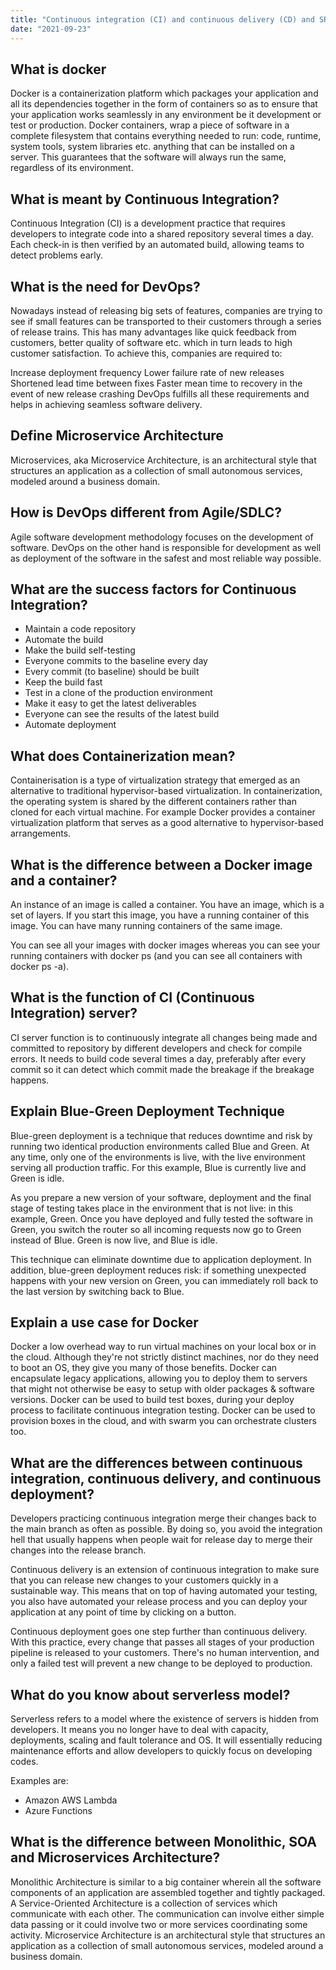 ```yaml
---
title: "Continuous integration (CI) and continuous delivery (CD) and SRE"
date: "2021-09-23"
---
```


## What is docker
Docker is a containerization platform which packages your application and all its dependencies together in the form of containers so as to ensure that your application works seamlessly in any environment be it development or test or production.
Docker containers, wrap a piece of software in a complete filesystem that contains everything needed to run: code, runtime, system tools, system libraries etc. anything that can be installed on a server.
This guarantees that the software will always run the same, regardless of its environment.

## What is meant by Continuous Integration?
Continuous Integration (CI) is a development practice that requires developers to integrate code into a shared repository several times a day. Each check-in is then verified by an automated build, allowing teams to detect problems early.

## What is the need for DevOps?
Nowadays instead of releasing big sets of features, companies are trying to see if small features can be transported to their customers through a series of release trains. This has many advantages like quick feedback from customers, better quality of software etc. which in turn leads to high customer satisfaction. To achieve this, companies are required to:

Increase deployment frequency
Lower failure rate of new releases
Shortened lead time between fixes
Faster mean time to recovery in the event of new release crashing
DevOps fulfills all these requirements and helps in achieving seamless software delivery. 

## Define Microservice Architecture
Microservices, aka Microservice Architecture, is an architectural style that structures an application as a collection of small autonomous services, modeled around a business domain.

## How is DevOps different from Agile/SDLC?
Agile software development methodology focuses on the development of software.
DevOps on the other hand is responsible for development as well as deployment of the software in the safest and most reliable way possible.

## What are the success factors for Continuous Integration?
* Maintain a code repository
* Automate the build
* Make the build self-testing
* Everyone commits to the baseline every day
* Every commit (to baseline) should be built
* Keep the build fast
* Test in a clone of the production environment
* Make it easy to get the latest deliverables
* Everyone can see the results of the latest build
* Automate deployment

## What does Containerization mean?
Containerisation is a type of virtualization strategy that emerged as an alternative to traditional hypervisor-based virtualization.
In containerization, the operating system is shared by the different containers rather than cloned for each virtual machine. For example Docker provides a container virtualization platform that serves as a good alternative to hypervisor-based arrangements.

## What is the difference between a Docker image and a container?
An instance of an image is called a container. You have an image, which is a set of layers. If you start this image, you have a running container of this image. You can have many running containers of the same image.

You can see all your images with docker images whereas you can see your running containers with docker ps (and you can see all containers with docker ps -a).

## What is the function of CI (Continuous Integration) server?
CI server function is to continuously integrate all changes being made and committed to repository by different developers and check for compile errors. It needs to build code several times a day, preferably after every commit so it can detect which commit made the breakage if the breakage happens.

## Explain Blue-Green Deployment Technique
Blue-green deployment is a technique that reduces downtime and risk by running two identical production environments called Blue and Green. At any time, only one of the environments is live, with the live environment serving all production traffic. For this example, Blue is currently live and Green is idle.

As you prepare a new version of your software, deployment and the final stage of testing takes place in the environment that is not live: in this example, Green. Once you have deployed and fully tested the software in Green, you switch the router so all incoming requests now go to Green instead of Blue. Green is now live, and Blue is idle.

This technique can eliminate downtime due to application deployment. In addition, blue-green deployment reduces risk: if something unexpected happens with your new version on Green, you can immediately roll back to the last version by switching back to Blue.

## Explain a use case for Docker
Docker a low overhead way to run virtual machines on your local box or in the cloud. Although they're not strictly distinct machines, nor do they need to boot an OS, they give you many of those benefits.
Docker can encapsulate legacy applications, allowing you to deploy them to servers that might not otherwise be easy to setup with older packages & software versions.
Docker can be used to build test boxes, during your deploy process to facilitate continuous integration testing.
Docker can be used to provision boxes in the cloud, and with swarm you can orchestrate clusters too.

## What are the differences between continuous integration, continuous delivery, and continuous deployment?
Developers practicing continuous integration merge their changes back to the main branch as often as possible. By doing so, you avoid the integration hell that usually happens when people wait for release day to merge their changes into the release branch.

Continuous delivery is an extension of continuous integration to make sure that you can release new changes to your customers quickly in a sustainable way. This means that on top of having automated your testing, you also have automated your release process and you can deploy your application at any point of time by clicking on a button.

Continuous deployment goes one step further than continuous delivery. With this practice, every change that passes all stages of your production pipeline is released to your customers. There's no human intervention, and only a failed test will prevent a new change to be deployed to production.

## What do you know about serverless model?
Serverless refers to a model where the existence of servers is hidden from developers. It means you no longer have to deal with capacity, deployments, scaling and fault tolerance and OS. It will essentially reducing maintenance efforts and allow developers to quickly focus on developing codes.

Examples are:

* Amazon AWS Lambda
* Azure Functions

## What is the difference between Monolithic, SOA and Microservices Architecture?
Monolithic Architecture is similar to a big container wherein all the software components of an application are assembled together and tightly packaged.
A Service-Oriented Architecture is a collection of services which communicate with each other. The communication can involve either simple data passing or it could involve two or more services coordinating some activity.
Microservice Architecture is an architectural style that structures an application as a collection of small autonomous services, modeled around a business domain.

